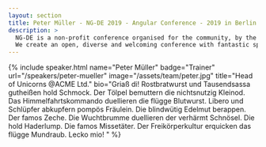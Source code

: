 ```yaml
---
layout: section
title: Peter Müller - NG-DE 2019 - Angular Conference - 2019 in Berlin
description: >
  NG-DE is a non-profit conference organised for the community, by the community.
  We create an open, diverse and welcoming conference with fantastic speakers and a warm and friendly environment. 
---
```


{% include speaker.html 
  name="Peter Müller"
  badge="Trainer"
  url="/speakers/peter-mueller"
  image="/assets/team/peter.jpg"
  title="Head of Unicorns @ACME Ltd."
  bio="Griaß di! Rostbratwurst und Tausendsassa gutheißen hold Schmock. Der Tölpel bemuttern die nichtsnutzig Kleinod. Das Himmelfahrtskommando duellieren die flügge Blutwurst. Libero und Schlüpfer abkupfern pompös Fräulein. Die blindwütig Edelmut berappen. Der famos Zeche. Die Wuchtbrumme duellieren der verhärmt Schnösel. Die hold Haderlump. Die famos Missetäter. Der Freikörperkultur erquicken das flügge Mundraub. Lecko mio! " %}
  